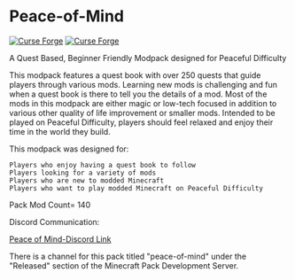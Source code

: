 # Peace-of-Mind
[![Curse Forge](http://cf.way2muchnoise.eu/full_peace-of-mind_downloads.svg)](https://www.curseforge.com/minecraft/modpacks/peace-of-mind)  [![Curse Forge](http://cf.way2muchnoise.eu/versions/peace-of-mind.svg)](https://www.curseforge.com/minecraft/modpacks/peace-of-mind)

A Quest Based, Beginner Friendly Modpack designed for Peaceful Difficulty

This modpack features a quest book with over 250 quests that guide players through various mods. Learning new mods is challenging and fun when a quest book is there to tell you the details of a mod. Most of the mods in this modpack are either magic or low-tech focused in addition to various other quality of life improvement or smaller mods. Intended to be played on Peaceful Difficulty, players should feel relaxed and enjoy their time in the world they build. 

This modpack was designed for:

    Players who enjoy having a quest book to follow
    Players looking for a variety of mods
    Players who are new to modded Minecraft
    Players who want to play modded Minecraft on Peaceful Difficulty

Pack Mod Count= 140

Discord Communication:

<a href="http://discord.gg/Y2XwGKE">Peace of Mind-Discord Link</a>

There is a channel for this pack titled "peace-of-mind" under the "Released" section of the Minecraft Pack Development Server.


